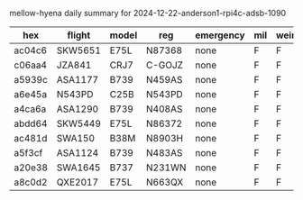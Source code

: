 mellow-hyena daily summary for 2024-12-22-anderson1-rpi4c-adsb-1090

|hex|flight|model|reg|emergency|mil|weirdo|
|--|--|--|--|--|--|--|
|ac04c6|SKW5651|E75L|N87368|none|F|F|
|c06aa4|JZA841|CRJ7|C-GOJZ|none|F|F|
|a5939c|ASA1177|B739|N459AS|none|F|F|
|a6e45a|N543PD|C25B|N543PD|none|F|F|
|a4ca6a|ASA1290|B739|N408AS|none|F|F|
|abdd64|SKW5449|E75L|N86372|none|F|F|
|ac481d|SWA150|B38M|N8903H|none|F|F|
|a5f3cf|ASA1124|B739|N483AS|none|F|F|
|a20e38|SWA1645|B737|N231WN|none|F|F|
|a8c0d2|QXE2017|E75L|N663QX|none|F|F|
